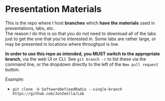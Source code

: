 # Presentation Materials  
This is the repo where I host **branches** which **have the materials** used in presentations, labs, etc.  
The reason I do this is so that you do not need to download all of the labs just to get the one that you're interested in.  Some labs are rather large, or may be presented in locations where throughput is low.  
  
**In order to use this repo as intended, you MUST switch to the appropriate branch**, via the web UI or CLI.  See `git branch -r` to list these via the command line, or the dropdown directly to the left of the `New pull request` button.  
  
Example:  
* `git clone -b SoftwareDefinedRadio --single-branch https://github.com/JonZeolla/Lab`  


